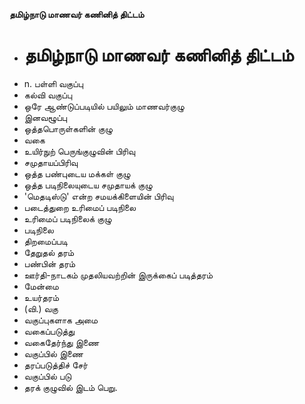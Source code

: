**தமிழ்நாடு மாணவர் கணினித் திட்டம்**
- # தமிழ்நாடு மாணவர் கணினித் திட்டம்
- n. பள்ளி வகுப்பு
- கல்வி வகுப்பு
- ஒரே ஆண்டுப்படியில் பயிலும் மாணவர்குழு
- இனவழூப்பு
- ஒத்தபொருள்களின் குழு
- வகை
- உயிர்நுற் பெருங்குழுவின் பிரிவு
- சமுதாயப்பிரிவு
- ஒத்த பண்புடைய மக்கள் குழு
- ஒத்த படிநிலையுடைய சமுதாயக் குழு
- 'மெதடிஸ்டு' என்ற சமயக்கிளையின் பிரிவு
- படைத்துறை உரிமைப் படிநிலை
- உரிமைப் படிநிலைக் குழு
- படிநிலை
- திறமைப்படி
- தேறுதல் தரம்
- பண்பின் தரம்
- ஊர்தி-நாடகம் முதலியவற்றின் இருக்கைப் படித்தரம்
- மேன்மை
- உயர்தரம்
- (வி.) வகு
- வகுப்புகளாக அமை
- வகைப்படுத்து
- வகைதேர்ந்து இணை
- வகுப்பில் இணை
- தரப்படுத்திச் சேர்
- வகுப்பில் படு
- தரக் குழுவில் இடம் பெறு.


